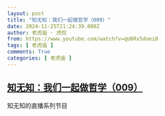 ```yaml
---
layout: post
title: "知无知：我们一起做哲学（009）"
date: 2024-11-25T21:24:39.000Z
author: 老虎庙 · 虎侃
from: https://www.youtube.com/watch?v=qU6Rx5doei0
tags: [ 老虎庙 ]
comments: True
categories: [ 老虎庙 ]
---
```

<!--1732569879000-->
[知无知：我们一起做哲学（009）](https://www.youtube.com/watch?v=qU6Rx5doei0)
------

<div>
知无知的直播系列节目
</div>

